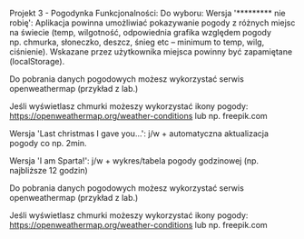 Projekt 3 - Pogodynka
Funkcjonalności:
Do wyboru:
Wersja '********* nie robię': 
Aplikacja powinna umożliwiać pokazywanie pogody z różnych miejsc na świecie (temp, wilgotność, odpowiednia grafika względem pogody  
np. chmurka, słoneczko, deszcz, śnieg etc – minimum to temp, wilg, ciśnienie). Wskazane przez użytkownika miejsca powinny być zapamiętane (localStorage).



Do pobrania danych pogodowych możesz wykorzystać serwis openweathermap (przykład z lab.)

Jeśli wyświetlasz chmurki możeszy wykorzystać ikony pogody:
https://openweathermap.org/weather-conditions lub np. freepik.com






Wersja 'Last christmas I gave you...': 
j/w + automatyczna aktualizacja pogody co np. 2min.

Wersja 'I am Sparta!':
j/w  + wykres/tabela pogody godzinowej (np. najbliższe 12 godzin)

Do pobrania danych pogodowych możesz wykorzystać serwis openweathermap (przykład z lab.)

Jeśli wyświetlasz chmurki możeszy wykorzystać ikony pogody:
https://openweathermap.org/weather-conditions lub np. freepik.com

